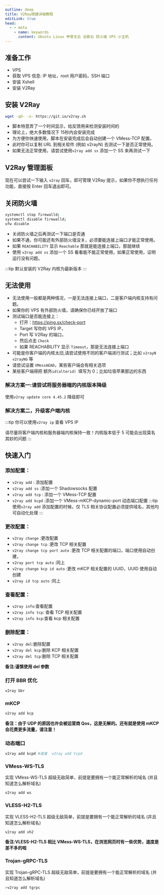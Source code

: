 ```yaml
---
outline: deep
title: V2Ray搭建详细教程
editLink: true
head:
  - - meta
    - name: keywords
      content: Ubuntu Linux 甲骨文云 谷歌云 防火墙 VPS 小主机
---
```

## 准备工作
- VPS
- 获取 VPS 信息: IP 地址，root 用户密码，SSH 端口
- 安装 Xshell
- 安装 V2Ray

## 安装 V2Ray
```sh
wget -qO- -o- https://git.io/v2ray.sh
```

- 脚本特意弄了一个时间显示，给反馈用来检测安装时间的
- 理论上，绝大多数情况下 15秒内会安装完成
- 为方便你快速使用，脚本在安装完成后会自动创建一个 VMess-TCP 配置。
- 此时你可以复制 URL 到相关软件 (例如 v2rayN) 去测试一下是否正常使用。
- 如果无法正常使用，请尝试使用`v2ray add ss` 添加一个 SS 来再测试一下

## V2Ray 管理面板

现在可以尝试一下输入 `v2ray` 回车，即可管理 V2Ray
提示，如果你不想执行任何功能，直接按 Enter 回车退出即可。

## 关闭防火墙
```sh
systemctl stop firewalld; 
systemctl disable firewalld; 
ufw disable
```

- 关闭防火墙之后再测试一下端口是否通
- 如果不通，你可能还有外部防火墙没关，必须要能连接上端口才能正常使用。
- 如果 `REACHABILITY` 显示 `Reachable` 那就是能连接上端口，那就继续
- 使用 `v2ray add ss` 添加一个 SS 看看能不能正常使用，如果正常使用，证明运行没有问题。

:::tip
默认安装的 V2Ray 内核为最新版本
:::
## 无法使用 
- 无法使用一般都是两种情况，一是无法连接上端口，二是客户端内核支持有问题。
- 如果你的 VPS 有外部防火墙，请确保你已经开放了端口
- 测试端口是否能连接上：
  - 打开：<https://ping.sx/check-port>
  - Target 写你的 VPS IP，
  - Port 写 V2Ray 的端口，
  - 然后点击 `Check`
  - 如果 REACHABILITY 显示 `Timeout`，那是无法连接上端口
- 可能是你客户端的内核太旧,请尝试使用不同的客户端进行测试；比如 `v2rayN` `v2rayNG` 等
- 请尝试设置 `VMessAEAD`，某些客户端会有相关选项
- 某些客户端得把 额外`id(alterid) `填写为 0；比如垃圾苹果那边的东西

### 解决方案一:请尝试将服务器端的内核版本降级

使用`v2ray update core 4.45.2` 降级即可

### 解决方案二，升级客户端内核
:::tip 
你可以使用`v2ray ip` 查看 VPS IP

请尽量将客户端内核和服务器端内核保持一致！内核版本低于 5 可能会出现莫名其妙的问题
:::

## 快速入门
### 添加配置：

- `v2ray add` : 添加配置
- `v2ray add ss` :添加一个 Shadowsocks 配置
- `v2ray add tcp` : 添加一个 VMess-TCP 配置
- `v2ray add kcpd` :添加一个 VMess-mKCP-dynamic-port 动态端口配置
:::tip
使用`v2ray add` 添加配置的时候，仅 TLS 相关协议配置必须提供域名，其他均可自动化处理
:::
### 更改配置：
- `v2ray change` :更改配置
- `v2ray change tcp` :更改 TCP 相关配置
- `v2ray change tcp port auto` :更改 TCP 相关配置的端口，端口使用自动创建，
- `v2ray port tcp auto` :同上
- `v2ray change kcp id auto` :更改 mKCP 相关配置的 UUID，UUID 使用自动创建
- `v2ray id tcp auto` :同上

### 查看配置：
- `v2ray info`:查看配置
- `v2ray info tcp`: 查看 TCP 相关配置
- `v2ray info kcp`:查看 kcp 相关配置

### 删除配置：
- `v2ray del`:删除配置
- `v2ray del kcp`:删除 KCP 相关配置
- `v2ray del tcp`:删除 TCP 相关配置

**备注:谨慎使用 del 参数**

### 打开 BBR 优化
```sh
v2ray bbr
```
### mKCP
```sh
v2ray add kcp
```
**备注：由于 UDP 的原因也许会被运营商 Qos，这是无解的。还有就是使用 mKCP 会花费更多流量，请注意！**

### 动态端口
```sh
v2ray add kcpd #或者  v2ray add tcpd
```

### VMess-WS-TLS
实现 VMess-WS-TLS 超级无敌简单，前提是要拥有一个能正常解析的域名 (并且知道怎么解析域名)
```sh
v2ray add ws
```

### VLESS-H2-TLS
实现 VLESS-H2-TLS 超级无敌简单，前提是要拥有一个能正常解析的域名 (并且知道怎么解析域名)
```sh
v2ray add vh2
```
**备注:VLESS-H2-TLS 相比 VMess-WS-TLS，在浏览网页时有一些优势，速度是差不多的啦**

### Trojan-gRPC-TLS
实现 Trojan-gRPC-TLS 超级无敌简单，前提是要拥有一个能正常解析的域名 (并且知道怎么解析域名)
```sh
>v2ray add tgrpc
```